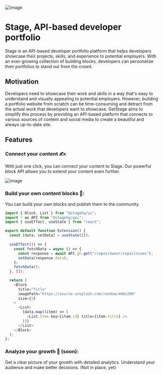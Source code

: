![image](https://user-images.githubusercontent.com/58360188/230451696-23fac203-cd8e-4df9-a643-f0c98e644857.png)

# Stage, API-based developer portfolio
Stage is an API-based developer portfolio platform that helps developers showcase their projects, skills, and experience to potential employers. With an ever-growing collection of building blocks, developers can personalize their portfolios to stand out from the crowd.

## Motivation
Developers need to showcase their work and skills in a way that's easy to understand and visually appealing to potential employers. However, building a portfolio website from scratch can be time-consuming and detract from the actual work that developers want to showcase. GetStage aims to simplify this process by providing an API-based platform that connects to various sources of content and social media to create a beautiful and always up-to-date site.

## Features
### Connect your content ✍️: 
With just one click, you can connect your content to Stage. Our powerful block API allows you to extend your content even further.

![image](https://user-images.githubusercontent.com/58360188/230448279-83ad9919-f129-4a21-816d-c5de1c966a03.png)


### Build your own content blocks 🧩: 
You can build your own blocks and publish them to the community.

```typescript
import { Block, List } from "@stagehq/ui";
import * as API from "@stagehq/api";
import { useEffect, useState } from "react";

export default function Extension() {
  const [data, setData] = useState([]);
  
  useEffect(() => {
    const fetchData = async () => {
      const response = await API.gh.get("/repos/owner/repo/issues");
      setData(response.data);
    };
    fetchData();
  }, []);

  return (
    <Block
      title="Title"
      imagePath="https://source.unsplash.com/random/400x200"
      size={2}
    >
      <List>
        {data.map((item) => (
          <List.Item key={item.id} title={item.title} />
        ))}
      </List>
    </Block>
  );
};
```


### Analyze your growth 🌱 (soon): 
Get a clear picture of your growth with detailed analytics. Understand your audience and make better decisions. (Not in place, yet)
